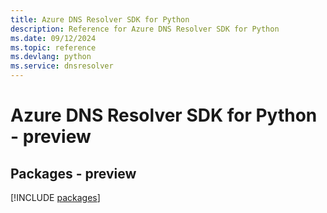 ```yaml
---
title: Azure DNS Resolver SDK for Python
description: Reference for Azure DNS Resolver SDK for Python
ms.date: 09/12/2024
ms.topic: reference
ms.devlang: python
ms.service: dnsresolver
---
```

# Azure DNS Resolver SDK for Python - preview
## Packages - preview
[!INCLUDE [packages](dns-resolver-index.md)]